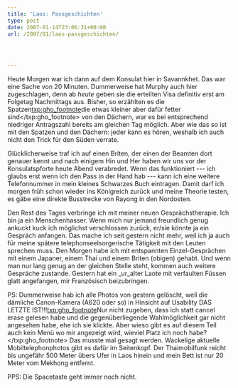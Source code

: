 ```yaml
---
title: 'Laos: Passgeschichten'
type: post
date: 2007-01-14T23:06:31+00:00
url: /2007/01/laos-passgeschichten/




---
```

Heute Morgen war ich dann auf dem Konsulat hier in Savannkhet. Das war eine Sache von 20 Minuten. Dummerweise hat Murphy auch hier zugeschlagen, denn ab _heute_ geben sie die erteilten Visa definitiv erst am Folgetag Nachmittags aus. Bisher, so erzählten es die Spatzen<txp:gho_footnote>die etwas kleiner aber dafür fetter sind</txp:gho_footnote> von den Dächern, war es bei entsprechend niedriger Antragszahl bereits am gleichen Tag möglich. Aber wie das so ist mit den Spatzen und den Dächern: jeder kann es hören, weshalb ich auch nicht den Trick für den Süden verrate.

Glücklicherweise traf ich auf einen Briten, der einen der Beamten dort genauer kennt und nach einigem Hin und Her haben wir uns vor der Konsulatspforte heute Abend verabredet. Wenn das funktioniert --- ich glaubs erst wenn ich den Pass in der Hand hab --- kann ich eine weitere Telefonnummer in mein kleines Schwarzes Buch eintragen. Damit darf ich morgen früh schon wieder ins Königreich zurück und meine Theorie testen, es gäbe eine direkte Busstrecke von Rayong in den Nordosten.

Den Rest des Tages verbringe ich mit meiner neuen Gesprächstherapie. Ich bin ja ein Menschenhasser. Wenn mich nur jemand freundlich genug ankuckt kuck ich möglichst verschlossen zurück, er/sie könnte ja ein Gespräch anfangen. Das mache ich seit gestern nicht mehr, weil ich ja auch für meine spätere telephonseelsorgerische Tätigkeit mit den Leuten sprechen muss. Den Morgen habe ich mit entspannten Einzel-Gesprächen mit einem Japaner, einem Thai und einem Briten (obigen) gehabt. Und wenn man nur lang genug an der gleichen Stelle steht, kommen auch weitere Gespräche zustande. Gestern hat ein _ur_alter Laote mit verfaulten Füssen glatt angefangen, mir Französisch beizubringen.

PS: Dummerweise hab ich alle Photos von gestern gelöscht, weil die dämliche Canon-Kamera (A620 oder so) in Hinsicht auf Usability DAS LETZTE IST!!!<txp:gho_footnote>Nur nicht zugeben, dass ich statt cancel erase gelesen habe und die gegenüberliegende Wahlmöglichkeit gar nicht angesehen habe, ehe ich sie klickte. Aber wieso gibt es auf diesem Teil auch kein Menü wo mir angezeigt wird, wieviel Platz ich noch habe?</txp:gho_footnote> Das musste mal gesagt werden. Wackelige aktuelle Mobiltelephonphotos gibt es dafür im Seitenkopf. Der Thaimobilfunk reicht bis ungefähr 500 Meter übers Ufer in Laos hinein und mein Bett ist nur 20 Meter vom Mekhong entfernt.

PPS: Die Spacetaste geht immer noch nicht.

